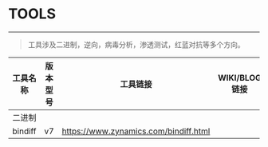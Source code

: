 <!--
 * @Description: 工具列表
 * @Author: smile
 * @Date: 2022-05-11 16:22:32
 * @LastEditTime: 2022-05-11 16:33:46
 * @LastEditors: smile
-->
# TOOLS
---
> 工具涉及二进制，逆向，病毒分析，渗透测试，红蓝对抗等多个方向。

| 工具名称 | 版本型号 | 工具链接 | WIKI/BLOG链接|
| --- | --- | --- | --|
|  二进制 |
|bindiff| v7| https://www.zynamics.com/bindiff.html||
